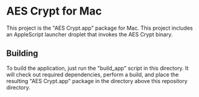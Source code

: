 # AES Crypt for Mac

This project is the "AES Crypt.app" package for Mac.  This project includes an
AppleScript launcher droplet that invokes the AES Crypt binary.

## Building

To build the application, just run the "build_app" script in this directory.
It will check out required dependencies, perform a build, and place the
resulting "AES Crypt.app" package in the directory above this repository
directory.
